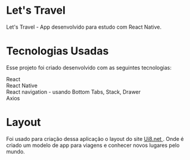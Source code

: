 # Let's Travel
Let's Travel - App desenvolvido para estudo com React Native.

# Tecnologias Usadas

Esse projeto foi criado desenvolvido com as seguintes tecnologias:

React <br />
React Native <br />
React navigation - usando Bottom Tabs, Stack, Drawer <br />
Axios <br />


# Layout

Foi usado para criação dessa aplicação o layout do site <a href="https://ui8.net/micra-solution/products/travel-app"> Ui8.net </a>. Onde é criado um modelo de app para viagens e conhecer novos lugares pelo mundo.
